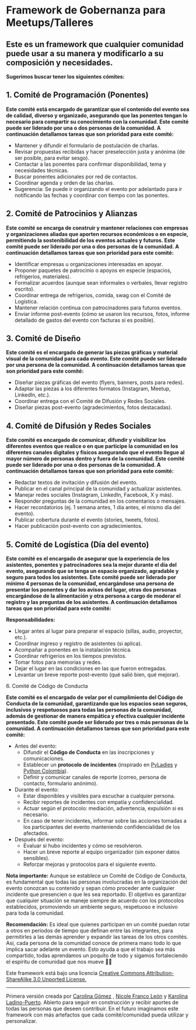 # Framework de Gobernanza para Meetups/Talleres

## **Este es un framework que cualquier comunidad puede usar a su manera y modificarlo a su composición y necesidades.** 

**Sugerimos buscar tener los siguientes cómites:** 

## 1\. Comité de Programación (Ponentes)

**Este comité está encargado de garantizar que el contenido del evento sea de calidad, diverso y organizado, asegurando que las ponentes tengan lo necesario para compartir su conocimiento con la comunidad. Este comité puede ser liderado por una o dos personas de la comunidad. A continuación detallamos tareas que son prioridad para este comité:**

* Mantener y difundir el formulario de postulación de charlas.  
* Revisar propuestas recibidas y hacer preselección justa y anónima (de ser posible, para evitar sesgo).  
* Contactar a las ponentes para confirmar disponibilidad, tema y necesidades técnicas.  
* Buscar ponentes adicionales por red de contactos.  
* Coordinar agenda y orden de las charlas.  
* Sugerencia: Se puede ir organizando el evento por adelantado para ir notificando las fechas y coordinar con tiempo con las ponentes.

## 2\. Comité de Patrocinios y Alianzas

**Este comité se encarga de construir y mantener relaciones con empresas y organizaciones aliadas que aporten recursos económicos o en especie, permitiendo la sostenibilidad de los eventos actuales y futuros. Este comité puede ser liderado por una o dos personas de la comunidad. A continuación detallamos tareas que son prioridad para este comité:**

* Identificar empresas u organizaciones interesadas en apoyar.  
* Proponer paquetes de patrocinio o apoyos en especie (espacios, refrigerios, materiales).  
* Formalizar acuerdos (aunque sean informales o verbales, llevar registro escrito).  
* Coordinar entrega de refrigerios, comida, swag con el Comité de Logística.  
* Mantener relación continua con patrocinadores para futuros eventos.   
* Enviar informe post-evento (cómo se usaron los recursos, fotos, informe detallado de gastos del evento con facturas si es posible).

## 3\. Comité de Diseño

**Este comité es el encargado de generar las piezas gráficas y material visual de la comunidad para cada evento. Este comité puede ser liderado por una persona de la comunidad. A continuación detallamos tareas que son prioridad para este comité:**

* Diseñar piezas gráficas del evento (flyers, banners, posts para redes).  
* Adaptar las piezas a los diferentes formatos (Instagram, Meetup, LinkedIn, etc.).  
* Coordinar entrega con el Comité de Difusión y Redes Sociales.  
* Diseñar piezas post-evento (agradecimientos, fotos destacadas).

## 4\. Comité de Difusión y Redes Sociales

**Este comité es encargado de comunicar, difundir y visibilizar los diferentes eventos que realice o en que participe la comunidad en los diferentes canales digitales y físicos asegurando que el evento llegue al mayor número de personas dentro y fuera de la comunidad. Este comité puede ser liderado por una o dos personas de la comunidad. A continuación detallamos tareas que son prioridad para este comité:**

* Redactar textos de invitación y difusión del evento.  
* Publicar en el canal principal de la comunidad y actualizar asistentes.  
* Manejar redes sociales (Instagram, LinkedIn, Facebook, X y más).  
* Responder preguntas de la comunidad en los comentarios o mensajes.  
* Hacer recordatorios (ej. 1 semana antes, 1 día antes, el mismo día del evento).  
* Publicar cobertura durante el evento (stories, tweets, fotos).  
* Hacer publicación post-evento con agradecimientos.

## 5\. Comité de Logística (Día del evento)

**Este comité es el encargado de asegurar que la experiencia de los asistentes, ponentes y patrocinadores sea la mejor durante el día del evento, asegurando que se tenga un espacio organizado, agradable y seguro para todos los asistentes. Este comité puede ser liderado por mínimo 4 personas de la comunidad,  encargándose una persona de presentar los ponentes y dar los avisos del lugar, otras dos personas encargándose de la alimentación y otra persona a cargo de moderar el registro y las preguntas de los asistentes. A continuación detallamos tareas que son prioridad para este comité:**

**Responsabilidades:**

* Llegar antes al lugar para preparar el espacio (sillas, audio, proyector, etc.).  
* Coordinar ingreso y registro de asistentes (si aplica).  
* Acompañar a ponentes en la instalación técnica.  
* Coordinar refrigerios en los tiempos previstos.  
* Tomar fotos para memorias y redes.  
* Dejar el lugar en las condiciones en las que fueron entregadas.  
* Levantar un breve reporte post-evento (qué salió bien, qué mejorar).

6\. Comité de Código de Conducta

**Este comité es el encargado de velar por el cumplimiento del Código de Conducta de la comunidad, garantizando que los espacios sean seguros, inclusivos y respetuosos para todas las personas de la comunidad, además de gestionar de manera empática y efectiva cualquier incidente presentado. Este comité puede ser liderado por tres o más personas de la comunidad. A continuación detallamos tareas que son prioridad para este comité:**

* Antes del evento:  
  * Difundir el **Código de Conducta** en las inscripciones y comunicaciones.  
  * Establecer un **protocolo de incidentes** (inspirado en [PyLadies](https://www.pyladies.co/coc) y [Python Colombia](https://www.python.org.co/codigo-de-conducta/)).  
  * Definir y comunicar canales de reporte (correo, persona de contacto, formulario anónimo).  
* Durante el evento:  
  * Estar disponibles y visibles para escuchar a cualquier persona.  
  * Recibir reportes de incidentes con empatía y confidencialidad.  
  * Actuar según el protocolo: mediación, advertencia, expulsión si es necesario.  
  * En caso de tener incidentes, informar sobre las acciones tomadas a los participantes del evento manteniendo confidencialidad de los afectados.  
* Después del evento:  
  * Evaluar si hubo incidentes y cómo se resolvieron.  
  * Hacer un breve reporte al equipo organizador (sin exponer datos sensibles).  
  *  Reforzar mejoras y protocolos para el siguiente evento.

**Nota importante:** Aunque se establece un Comité de Código de Conducta, es fundamental que todas las personas involucradas en la organización del evento conozcan su contenido y sepan cómo proceder ante cualquier incidente que presencien o que les sea reportado. El objetivo es garantizar que cualquier situación se maneje siempre de acuerdo con los protocolos establecidos, promoviendo un ambiente seguro, respetuoso e inclusivo para toda la comunidad.

**Recomendación:** Es ideal que quienes participan en un comité puedan rotar a otros en periodos de tiempo que definan entre las integrantes, para permitirles a las demás aprender y expandir las tareas de los otros comités. Así, cada persona de la comunidad conoce de primera mano todo lo que implica sacar adelante un evento. Esto ayuda a que el trabajo sea más compartido, todas aprendamos un poquito de todo y sigamos fortaleciendo el espíritu de comunidad que nos mueve 💙🐍

Este framework está bajo una licencia [Creative Commons Attribution-ShareAlike 3.0 Unported License.](https://creativecommons.org/licenses/by-sa/3.0/)

---

Primera versión creada por [Carolina Gómez](https://github.com/carogomezt) , [Nicole Franco León](https://github.com/nicolefrale) y [Karolina Ladino-Puerto](https://github.com/karobotco). Abierto para seguir en construcción y recibir aportes de todas las personas que deseen contribuir. En el futuro imaginamos este framework con más artefactos que cada comité/comunidad pueda utilizar y personalizar.
